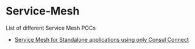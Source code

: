 # Service-Mesh
List of different Service Mesh POCs

* [Service Mesh for Standalone applications using only Consul Connect](/standalone-consul-connect/readme.md)